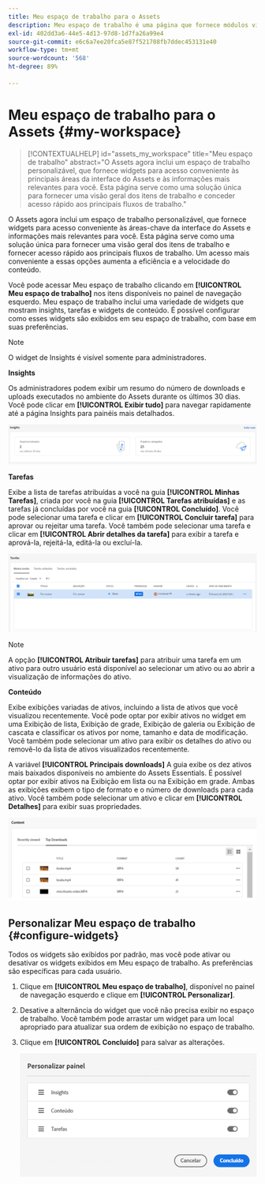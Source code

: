 ```yaml
---
title: Meu espaço de trabalho para o Assets
description: Meu espaço de trabalho é uma página que fornece módulos visuais personalizáveis para um acesso conveniente às áreas-chave da interface do Assets e informações mais relevantes para o usuário.
exl-id: 402dd3a6-44e5-4d13-97d8-1d7fa26a99e4
source-git-commit: e6c6a7ee20fca5e87f521708fb7ddec453131e40
workflow-type: tm+mt
source-wordcount: '568'
ht-degree: 89%

---
```


# Meu espaço de trabalho para o Assets {#my-workspace}

>[!CONTEXTUALHELP]
>id="assets_my_workspace"
>title="Meu espaço de trabalho"
>abstract="O Assets agora inclui um espaço de trabalho personalizável, que fornece widgets para acesso conveniente às principais áreas da interface do Assets e às informações mais relevantes para você. Esta página serve como uma solução única para fornecer uma visão geral dos itens de trabalho e conceder acesso rápido aos principais fluxos de trabalho."

O Assets agora inclui um espaço de trabalho personalizável, que fornece widgets para acesso conveniente às áreas-chave da interface do Assets e informações mais relevantes para você. Esta página serve como uma solução única para fornecer uma visão geral dos itens de trabalho e fornecer acesso rápido aos principais fluxos de trabalho. Um acesso mais conveniente a essas opções aumenta a eficiência e a velocidade do conteúdo.

Você pode acessar Meu espaço de trabalho clicando em **[!UICONTROL Meu espaço de trabalho]** nos itens disponíveis no painel de navegação esquerdo. Meu espaço de trabalho inclui uma variedade de widgets que mostram insights, tarefas e widgets de conteúdo. É possível configurar como esses widgets são exibidos em seu espaço de trabalho, com base em suas preferências.

>[!NOTE]
>
>O widget de Insights é visível somente para administradores.

<!--

**New features coming soon**

Highlights upcoming features for Assets.

![New features coming soon in Workspace](assets/new-features.png)

-->

**Insights**

Os administradores podem exibir um resumo do número de downloads e uploads executados no ambiente do Assets durante os últimos 30 dias. Você pode clicar em **[!UICONTROL Exibir tudo]** para navegar rapidamente até a página Insights para painéis mais detalhados.

![Insights no Espaço de trabalho](assets/insights.png)

**Tarefas**

Exibe a lista de tarefas atribuídas a você na guia **[!UICONTROL Minhas Tarefas]**, criada por você na guia **[!UICONTROL Tarefas atribuídas]** e as tarefas já concluídas por você na guia **[!UICONTROL Concluído]**. Você pode selecionar uma tarefa e clicar em **[!UICONTROL Concluir tarefa]** para aprovar ou rejeitar uma tarefa. Você também pode selecionar uma tarefa e clicar em **[!UICONTROL Abrir detalhes da tarefa]** para exibir a tarefa e aprová-la, rejeitá-la, editá-la ou excluí-la.

![Tarefas no Espaço de trabalho](assets/tasks-workspace.png)

>[!NOTE]
>
> A opção **[!UICONTROL Atribuir tarefas]** para atribuir uma tarefa em um ativo para outro usuário está disponível ao selecionar um ativo ou ao abrir a visualização de informações do ativo.

**Conteúdo**

Exibe exibições variadas de ativos, incluindo a lista de ativos que você visualizou recentemente. Você pode optar por exibir ativos no widget em uma Exibição de lista, Exibição de grade, Exibição de galeria ou Exibição de cascata e classificar os ativos por nome, tamanho e data de modificação. Você também pode selecionar um ativo para exibir os detalhes do ativo ou removê-lo da lista de ativos visualizados recentemente.

A variável **[!UICONTROL Principais downloads]** A guia exibe os dez ativos mais baixados disponíveis no ambiente do Assets Essentials. É possível optar por exibir ativos na Exibição em lista ou na Exibição em grade. Ambas as exibições exibem o tipo de formato e o número de downloads para cada ativo. Você também pode selecionar um ativo e clicar em **[!UICONTROL Detalhes]** para exibir suas propriedades.

![Widget de Conteúdo no Espaço de trabalho](assets/workspace-content.png)

## Personalizar Meu espaço de trabalho {#configure-widgets}

Todos os widgets são exibidos por padrão, mas você pode ativar ou desativar os widgets exibidos em Meu espaço de trabalho. As preferências são específicas para cada usuário.

1. Clique em **[!UICONTROL Meu espaço de trabalho]**, disponível no painel de navegação esquerdo e clique em **[!UICONTROL Personalizar]**.

1. Desative a alternância do widget que você não precisa exibir no espaço de trabalho. Você também pode arrastar um widget para um local apropriado para atualizar sua ordem de exibição no espaço de trabalho.

1. Clique em **[!UICONTROL Concluído]** para salvar as alterações.

   ![Personalizar widgets no espaço de trabalho](assets/customize-workspace.png)
